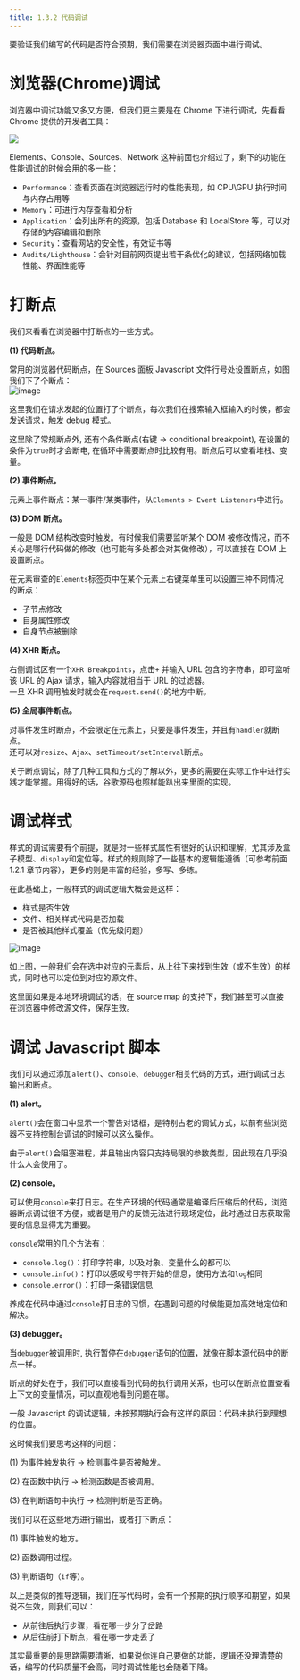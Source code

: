 ```yaml
---
title: 1.3.2 代码调试
---
```


要验证我们编写的代码是否符合预期，我们需要在浏览器页面中进行调试。

# 浏览器(Chrome)调试

浏览器中调试功能又多又方便，但我们更主要是在 Chrome 下进行调试，先看看 Chrome 提供的开发者工具：

![](https://github-imglib-1255459943.cos.ap-chengdu.myqcloud.com/me-book-1-1.jpg)

Elements、Console、Sources、Network 这种前面也介绍过了，剩下的功能在性能调试的时候会用的多一些：

- `Performance`：查看页面在浏览器运行时的性能表现，如 CPU\GPU 执行时间与内存占用等
- `Memory`：可进行内存查看和分析
- `Application`：会列出所有的资源，包括 Database 和 LocalStore 等，可以对存储的内容编辑和删除
- `Security`：查看网站的安全性，有效证书等
- `Audits/Lighthouse`：会针对目前网页提出若干条优化的建议，包括网络加载性能、界面性能等

# 打断点

我们来看看在浏览器中打断点的一些方式。

**(1) 代码断点。**

常用的浏览器代码断点，在 Sources 面板 Javascript 文件行号处设置断点，如图我们下了个断点：  
![image](https://github-imglib-1255459943.cos.ap-chengdu.myqcloud.com/1512993498%281%29.jpg)

这里我们在请求发起的位置打了个断点，每次我们在搜索输入框输入的时候，都会发送请求，触发 debug 模式。

这里除了常规断点外, 还有个条件断点(右键 -> conditional breakpoint), 在设置的条件为`true`时才会断电, 在循环中需要断点时比较有用。断点后可以查看堆栈、变量。

**(2) 事件断点。**

元素上事件断点：某一事件/某类事件，从`Elements > Event Listeners`中进行。

**(3) DOM 断点。**

一般是 DOM 结构改变时触发。有时候我们需要监听某个 DOM 被修改情况，而不关心是哪行代码做的修改（也可能有多处都会对其做修改），可以直接在 DOM 上设置断点。

在元素审查的`Elements`标签页中在某个元素上右键菜单里可以设置三种不同情况的断点：

- 子节点修改
- 自身属性修改
- 自身节点被删除

**(4) XHR 断点。**

右侧调试区有一个`XHR Breakpoints`，点击`+` 并输入 URL 包含的字符串，即可监听该 URL 的 Ajax 请求，输入内容就相当于 URL 的过滤器。  
一旦 XHR 调用触发时就会在`request.send()`的地方中断。

**(5) 全局事件断点。**

对事件发生时断点，不会限定在元素上，只要是事件发生，并且有`handler`就断点。  
还可以对`resize`、`Ajax`、`setTimeout/setInterval`断点。

关于断点调试，除了几种工具和方式的了解以外，更多的需要在实际工作中进行实践才能掌握。用得好的话，谷歌源码也照样能趴出来里面的实现。

# 调试样式

样式的调试需要有个前提，就是对一些样式属性有很好的认识和理解，尤其涉及盒子模型、`display`和定位等。样式的规则除了一些基本的逻辑能遵循（可参考前面 1.2.1 章节内容），更多的则是丰富的经验，多写、多练。

在此基础上，一般样式的调试逻辑大概会是这样：

- 样式是否生效
- 文件、相关样式代码是否加载
- 是否被其他样式覆盖（优先级问题）

![image](https://github-imglib-1255459943.cos.ap-chengdu.myqcloud.com/1512998012%281%29.png)

如上图，一般我们会在选中对应的元素后，从上往下来找到生效（或不生效）的样式，同时也可以定位到对应的源文件。

这里面如果是本地环境调试的话，在 source map 的支持下，我们甚至可以直接在浏览器中修改源文件，保存生效。

# 调试 Javascript 脚本

我们可以通过添加`alert()`、`console`、`debugger`相关代码的方式，进行调试日志输出和断点。

**(1) alert。**

`alert()`会在窗口中显示一个警告对话框，是特别古老的调试方式，以前有些浏览器不支持控制台调试的时候可以这么操作。

由于`alert()`会阻塞进程，并且输出内容只支持局限的参数类型，因此现在几乎没什么人会使用了。

**(2) console。**

可以使用`console`来打日志。在生产环境的代码通常是编译后压缩后的代码，浏览器断点调试很不方便，或者是用户的反馈无法进行现场定位，此时通过日志获取需要的信息显得尤为重要。

`console`常用的几个方法有：

- `console.log()`：打印字符串，以及对象、变量什么的都可以
- `console.info()`：打印以感叹号字符开始的信息，使用方法和`log`相同
- `console.error()`：打印一条错误信息

养成在代码中通过`console`打日志的习惯，在遇到问题的时候能更加高效地定位和解决。

**(3) debugger。**

当`debugger`被调用时, 执行暂停在`debugger`语句的位置，就像在脚本源代码中的断点一样。

断点的好处在于，我们可以直接看到代码的执行调用关系，也可以在断点位置查看上下文的变量情况，可以直观地看到问题在哪。

一般 Javascript 的调试逻辑，未按预期执行会有这样的原因：代码未执行到理想的位置。

这时候我们要思考这样的问题：

(1) 为事件触发执行 -> 检测事件是否被触发。

(2) 在函数中执行 -> 检测函数是否被调用。

(3) 在判断语句中执行 -> 检测判断是否正确。

我们可以在这些地方进行输出，或者打下断点：

(1) 事件触发的地方。

(2) 函数调用过程。

(3) 判断语句（`if`等）。

以上是类似的推导逻辑，我们在写代码时，会有一个预期的执行顺序和期望，如果说不生效，则我们可以：

- 从前往后执行步骤，看在哪一步分了岔路
- 从后往前打下断点，看在哪一步走丢了

其实最重要的是思路需要清晰，如果说你连自己要做的功能，逻辑还没理清楚的话，编写的代码质量不会高，同时调试性能也会随着下降。
